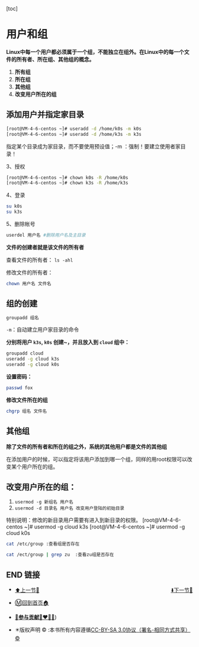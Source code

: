 [toc]

# 用户和组

**Linux中每一个用户都必须属于一个组，不能独立在组外。在Linux中的每一个文件的所有者、所在组、其他组的概念。**

1. **所有组**
2. **所在组**
3. **其他组**
4. **改变用户所在的组**



## 添加用户并指定家目录

```bash
[root@VM-4-6-centos ~]# useradd -d /home/k0s -m k0s
[root@VM-4-6-centos ~]# useradd -d /home/k3s -m k3s
```

指定某个目录成为家目录，而不要使用预设值；-m ：强制！要建立使用者家目录！

 3、授权 

```bash
[root@VM-4-6-centos ~]# chown k0s -R /home/k0s
[root@VM-4-6-centos ~]# chown k3s -R /home/k3s
```

 4、登录

```bash
su k0s
su k3s
```

 5、删除帐号

```bash
userdel 用户名 #删除用户名及主目录
```

 

**文件的创建者就是该文件的所有者**

查看文件的所有者： `ls -ahl`

修改文件的所有者： 

```bash
chown 用户名 文件名
```

 

## 组的创建

```bash
groupadd 组名 
```

`-m`：自动建立用户家目录的命令

**分别将用户 `k3s`, `k0s` 创建~，并且放入到 `cloud` 组中：**

```bash
groupadd cloud
useradd -g cloud k3s
useradd -g cloud k0s
```

 

**设置密码：**

```bash
passwd fox
```



**修改文件所在的组**

```bash
chgrp 组名 文件名
```



## 其他组

**除了文件的所有者和所在的组之外，系统的其他用户都是文件的其他组**

在添加用户的时候，可以指定将该用户添加到哪一个组，同样的用root权限可以改变某个用户所在的组。

 

## 改变用户所在的组：

1. `usermod -g 新组名 用户名`
2. `usermod -d 目录名 用户名 改变用户登陆的初始目录`

特别说明：修改的新目录用户需要有进入到新目录的权限。
[root@VM-4-6-centos ~]# usermod -g cloud k3s
[root@VM-4-6-centos ~]# usermod -g cloud k0s
```bash
cat /etc/group :查看组是否存在

cat /ect/group | grep zu  :查看zu组是否存在
```

 

## END 链接

<ul><li><div><a href = '12.md' style='float:left'>⬆️上一节🔗</a><a href = '14.md' style='float: right'>⬇️下一节🔗</a></div></li></ul>

+ [Ⓜ️回到首页🏠](../README.md)

+ [**🫵参与贡献💞❤️‍🔥💖**](https://nsddd.top/archives/contributors))

+ ✴️版权声明 &copy; :本书所有内容遵循[CC-BY-SA 3.0协议（署名-相同方式共享）&copy;](http://zh.wikipedia.org/wiki/Wikipedia:CC-by-sa-3.0协议文本) 

